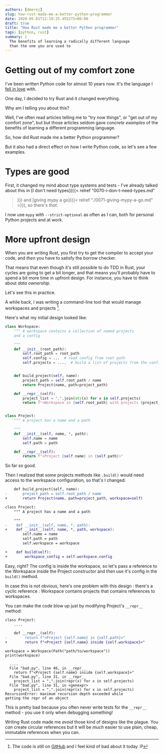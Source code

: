 ```yaml
---
authors: [dmerej]
slug: how-rust-made-me-a-better-python-programmer
date: 2020-05-01T12:19:25.455275+00:00
draft: true
title: "How Rust made me a better Python programmer"
tags: [python, rust]
summary: |
  The benefits of learning a radically different language
  than the one you are used to
---
```



# Getting out of my comfort zone

I've been written Python code for
almost 10 years now. It's the language I [fell in
love](https://medium.com/signal-v-noise/how-i-fell-in-love-with-a-programming-language-8933d5e749ed)
with.

One day, I decided to try Rust and it changed everything.

Why am I telling you about this?

Well, I've often read articles telling me to "try now things", or
"get out of my comfort zone", but  but those articles seldom gave *concrete
examples* of the benefits of learning a different programming language.

So, how did Rust made me a better Python programmer?

But it also had a direct effect on how I write Python code, so let's see a few examples.

# Types are good

First, it changed my mind about type systems and tests - I've already talked
about this in [I don't need types]({{< relref "0070-i-don-t-need-types.md"
>}}) and [giving mypy a go]({{< relref "./0071-giving-mypy-a-go.md" >}}),
so there's *that*.

I now use `mypy` with `--strict-optional` as often as I can, both for personal Python projects
and at work.

# More upfront design

When you are writing Rust, you first try to get the compiler to accept your code, and *then*
you have to satisfy the borrow checker.

That means that even though it's still possible to do TDD in Rust, your cycles are going to get a
bit longer, and that means you'll probably have to spend a bit more time in
upfront design.  For instance, you have to think about *data ownership*.

Let's see this in practice.

A while back, I was writing a command-line tool that would manage workspaces
and projects [^1].

Here's what my initial design looked like:

```python
class Workspace:
    """ A workspace contains a collection of named projects
    and a config

    """
    def __init__(root_path):
        self.root_path = root_path
        self.config = ...  # read config from root path
        self.projects = ....  # build a list of projects from the config


    def build_project(self, name):
        project_path = self.root_path / name
        return Project(name, path=project_path)

    def __repr__(self):
        project_list = ",".join(str(x) for x in self.projects)
        return f"<Workspace in {self.root_path} with projects {project_list}>"


class Project:
    """ A project has a name and a path

    """
    def __init__(self, name, *, path):
        self.name = name
        self.path = path

    def __repr__(self):
        return f"<Project {self.name} in {self.path}>"

```

So far so good.

Then I realized that some projects methods like `.build()` would need access to the workspace configuration, so that's
I changed:

```diff
    def build_project(self, name):
-       project_path = self.root_path / name
+       return Project(name, path=project_path, workspace=self)

class Project:
    """ A project has a name and a path

    """
-    def __init__(self, name, *, path):
+    def __init__(self, name, *, path, workspace):
        self.name = name
        self.path = path
        self.workspace = workspace

+    def build(self):
+        workspace_config = self.workspace.config
```

Easy, right? The config is inside the workspace, so let's pass a reference to the Workspace inside the Project
constructor and then use it's config in the `build()` method.

In case this is not obvious, here's one problem with this design : there's a cyclic reference : Workspace contains
projects that contains references to workspaces.

You can make the code blow up just by modifying Project's `__repr__` method:

```diff
class Project:
    ....

    def __repr__(self):
-        return f"<Project {self.name} in {self.path}>"
+        return f"<Project {self.name} inside {self.workspace}>"
```

```text
workspace = Workspace(Path("path/to/workspace"))
print(workspace)

  ....
  File "bad.py", line 46, in __repr__
    return f"<Project {self.name} inside {self.workspace}>"
  File "bad.py", line 31, in __repr__
    project_list = ",".join(repr(x) for x in self.projects)
  File "bad.py", line 31, in <genexpr>
    project_list = ",".join(repr(x) for x in self.projects)
RecursionError: maximum recursion depth exceeded while
getting the repr of an object
```

This is pretty bad because you often never write tests for the `__repr__` method - you use it only
when debugging something!

Writing Rust code made me *avoid* those kind of designs like the plague. You *can* create circular references but
it will be *much* easier to use plain, cheap, immutable references when you can.


[^1]: The code is still on [GitHub](https://github.com/aldebaran/qibuild) and I feel kind of bad about it today :P
